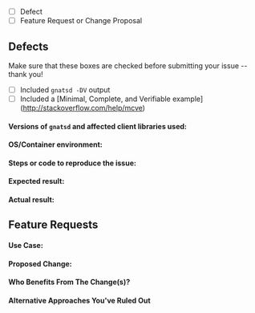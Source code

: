  - [ ] Defect
 - [ ] Feature Request or Change Proposal
 
## Defects 

Make sure that these boxes are checked before submitting your issue -- thank you!

 - [ ] Included `gnatsd -DV` output
 - [ ] Included a [Minimal, Complete, and Verifiable example] (http://stackoverflow.com/help/mcve)
 
 #### Versions of `gnatsd` and affected client libraries used:

 #### OS/Container environment:

 #### Steps or code to reproduce the issue:
 
 #### Expected result:
 
 #### Actual result:
 
 
 ## Feature Requests
 
 #### Use Case:
 
 #### Proposed Change:
 
 #### Who Benefits From The Change(s)?
 
 #### Alternative Approaches You've Ruled Out
 
 